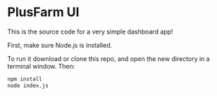# PlusFarm UI

This is the source code for a very simple dashboard app!

First, make sure Node.js is installed.

To run it download or clone this repo, and open the new directory in a terminal window. Then:

```bash
npm install
node index.js
```

